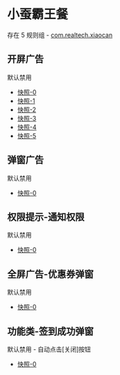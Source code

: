 # 小蚕霸王餐

存在 5 规则组 - [com.realtech.xiaocan](/src/apps/com.realtech.xiaocan.ts)

## 开屏广告

默认禁用

- [快照-0](https://i.gkd.li/i/12843368)
- [快照-1](https://i.gkd.li/i/13363222)
- [快照-2](https://i.gkd.li/i/13363246)
- [快照-3](https://i.gkd.li/i/12854728)
- [快照-4](https://i.gkd.li/i/13694858)
- [快照-5](https://i.gkd.li/i/13794403)

## 弹窗广告

默认禁用

- [快照-0](https://i.gkd.li/i/13694864)

## 权限提示-通知权限

默认禁用

- [快照-0](https://i.gkd.li/i/14196198)

## 全屏广告-优惠券弹窗

默认禁用

- [快照-0](https://i.gkd.li/i/14196232)

## 功能类-签到成功弹窗

默认禁用 - 自动点击[关闭]按钮

- [快照-0](https://i.gkd.li/i/14290847)
